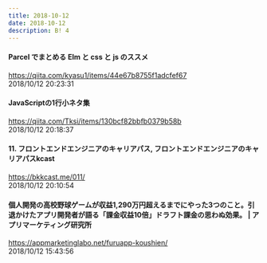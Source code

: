 ```yaml
---
title: 2018-10-12
date: 2018-10-12
description: B! 4
---
```


#### Parcel でまとめる Elm と css と js のススメ
https://qiita.com/kyasu1/items/44e67b8755f1adcfef67<br>
2018/10/12 20:23:31<br>


#### JavaScriptの1行小ネタ集
https://qiita.com/Tksi/items/130bcf82bbfb0379b58b<br>
2018/10/12 20:18:37<br>


#### 11. フロントエンドエンジニアのキャリアパス, フロントエンドエンジニアのキャリアパスkcast
https://bkkcast.me/011/<br>
2018/10/12 20:10:54<br>


#### 個人開発の高校野球ゲームが収益1,290万円超えるまでにやった3つのこと。引退かけたアプリ開発者が語る「課金収益10倍」ドラフト課金の思わぬ効果。 | アプリマーケティング研究所
https://appmarketinglabo.net/furuapp-koushien/<br>
2018/10/12 15:43:56<br>


